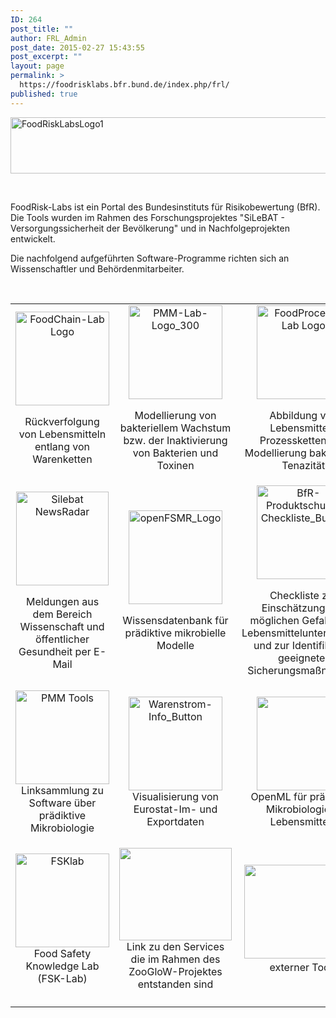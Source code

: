 ```yaml
---
ID: 264
post_title: ""
author: FRL_Admin
post_date: 2015-02-27 15:43:55
post_excerpt: ""
layout: page
permalink: >
  https://foodrisklabs.bfr.bund.de/index.php/frl/
published: true
---
```

<img class="aligncenter wp-image-1243 size-full" src="https://foodrisklabs.bfr.bund.de/wp-content/uploads/2015/02/FoodRiskLabsLogo1.png" alt="FoodRiskLabsLogo1" width="624" height="90" />

&nbsp;

FoodRisk-Labs ist ein Portal des Bundesinstituts für Risikobewertung (BfR). Die Tools wurden im Rahmen des Forschungsprojektes "SiLeBAT - Versorgungssicherheit der Bevölkerung" und in Nachfolgeprojekten entwickelt.

Die nachfolgend aufgeführten Software-Programme richten sich an Wissenschaftler und Behördenmitarbeiter.

&nbsp;
<table>
<tbody>
<tr>
<td style="text-align: center;"><a href="https://foodrisklabs.bfr.bund.de/index.php/foodchain-lab_de/"><img class="aligncenter size-thumbnail wp-image-1254" src="https://foodrisklabs.bfr.bund.de/wp-content/uploads/2015/02/FoodChain-Lab-Logo-150x150.png" alt="FoodChain-Lab Logo" width="150" height="150" /></a>

Rückverfolgung von Lebensmitteln entlang von Warenketten</td>
<td style="text-align: center;"><a href="https://foodrisklabs.bfr.bund.de/index.php/pmm-lab_de/"><img class="aligncenter size-thumbnail wp-image-1255" src="https://foodrisklabs.bfr.bund.de/wp-content/uploads/2015/02/PMM-Lab-Logo_300-150x150.png" alt="PMM-Lab-Logo_300" width="150" height="150" /></a>

Modellierung von bakteriellem Wachstum bzw. der Inaktivierung von Bakterien und Toxinen</td>
<td style="text-align: center;"><a href="https://foodrisklabs.bfr.bund.de/index.php/foodprocess-lab_de/"><img class="aligncenter size-thumbnail wp-image-1257" src="https://foodrisklabs.bfr.bund.de/wp-content/uploads/2015/02/FoodProcess-Lab-Logo-150x150.png" alt="FoodProcess-Lab Logo" width="150" height="150" /></a>

Abbildung von Lebensmittel-Prozessketten und Modellierung bakterieller Tenazität</td>
</tr>
<tr>
<td style="text-align: center;"><a href="https://foodrisklabs.bfr.bund.de/index.php/silebat-news-radar/"><img class="aligncenter wp-image-1839 size-full" src="https://foodrisklabs.bfr.bund.de/wp-content/uploads/2015/02/Icon-NewsRadar4-1.png" alt="Silebat NewsRadar" width="148" height="150" /></a>

Meldungen aus dem Bereich Wissenschaft und öffentlicher Gesundheit per E-Mail</td>
<td style="text-align: center;"><a href="https://foodrisklabs.bfr.bund.de/index.php/open-food-safety-model-repository/"><img class="aligncenter size-thumbnail wp-image-1258" src="https://foodrisklabs.bfr.bund.de/wp-content/uploads/2015/02/openFSMR_Logo-150x150.png" alt="openFSMR_Logo" width="150" height="150" /></a>

Wissensdatenbank für prädiktive mikrobielle Modelle</td>
<td style="text-align: center;"><a title="BfR-Produktschutz-Checkliste" href="https://foodrisklabs.bfr.bund.de/index.php/bfr-produktschutz-checkliste/"><img class="aligncenter size-full wp-image-246" src="https://foodrisklabs.bfr.bund.de/wp-content/uploads/2015/03/BfR-Produktschutz-Checkliste_Button.png" alt="BfR-Produktschutz-Checkliste_Button" width="150" height="150" /></a>

Checkliste zur Einschätzung von möglichen Gefahren in Lebensmittelunternehmen und zur Identifikation geeigneter Sicherungsmaßnahmen</td>
</tr>
<tr>
<td style="text-align: center;"><a href="https://sourceforge.net/p/microbialmodelingexchange/wiki/Tools/" target="_blank"><img class="aligncenter wp-image-1786 size-thumbnail" src="https://foodrisklabs.bfr.bund.de/wp-content/uploads/2015/02/PMM-Tools-1-150x150.png" alt="PMM Tools" width="150" height="150" /></a>Linksammlung zu Software über prädiktive Mikrobiologie</td>
<td style="text-align: center;"><a title="Warenstrom-Info" href="https://foodrisklabs.bfr.bund.de/index.php/warenstrom-info/"><img class="aligncenter size-full wp-image-245" src="https://foodrisklabs.bfr.bund.de/wp-content/uploads/2015/03/Warenstrom-Info_Button.png" alt="Warenstrom-Info_Button" width="150" height="150" /></a>Visualisierung von Eurostat-Im- und Exportdaten</td>
<td style="text-align: center;"><a href="https://sourceforge.net/projects/microbialmodelingexchange/" target="_blank"><img class="aligncenter wp-image-1777 size-thumbnail" src="https://foodrisklabs.bfr.bund.de/wp-content/uploads/2015/02/OpenML-1-150x150.png" width="150" height="150" /></a>OpenML für prädiktive Mikrobiologie in Lebensmitteln</td>
</tr>
<tr>

<td style="text-align: center;"><a href="https://foodrisklabs.bfr.bund.de/index.php/fsklab/"><img class="wp-image-1836 size-full aligncenter" src="https://foodrisklabs.bfr.bund.de/wp-content/uploads/2015/02/FSKlab7.png" alt="FSKlab" width="150" height="150" /></a>Food Safety Knowledge Lab (FSK-Lab)</td>


<td>
<p style="text-align: center;"><a href="https://knime.bfrlab.de/com.knime.enterprise.server/#/ZooGloW/"><img class="size-full wp-image-1883 aligncenter" src="https://foodrisklabs.bfr.bund.de/wp-content/uploads/2015/02/csm_Logo_ZooGlow_204e539273.jpg" alt="" width="180" height="148" /></a>Link zu den Services die im Rahmen des ZooGloW-Projektes entstanden sind</p>
</td>

<td>
<p style="text-align: center;"><a href="https:"><img class="size-full wp-image-1894 aligncenter" src="https://foodrisklabs.bfr.bund.de/wp-content/uploads/2015/02/Logo-externTool3.png" alt="" width="150" height="150" /> </a>Liste externer Tools</p>
</td>


</tr>
<tr>
<td></td>
<td></td>
<td></td>
</tr>
</tbody>
</table>